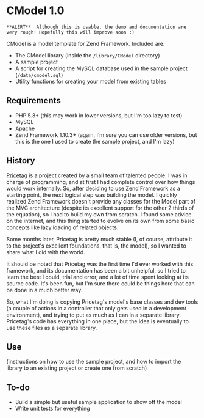 CModel 1.0
==========

    **ALERT**  Although this is usable, the demo and documentation are very rough! Hopefully this will improve soon :)

CModel is a model template for Zend Framework. Included are:

* The CModel library (inside the `/library/CModel` directory)
* A sample project
* A script for creating the MySQL database used in the sample project (`/data/cmodel.sql`)
* Utility functions for creating your model from existing tables

Requirements
------------

* PHP 5.3+ (this may work in lower versions, but I'm too lazy to test)
* MySQL
* Apache
* Zend Framework 1.10.3+ (again, I'm sure you can use older versions, but this is the one I used to create the sample project, and I'm lazy)

History
-------

[Pricetag](http://pricetaghq.com) is a project created by a small team of talented people. I was in charge of programming, and at first I had complete control over how things would work internally. So, after deciding to use Zend Framework as a starting point, the next logical step was building the model. I quickly realized Zend Framework doesn't provide any classes for the Model part of the MVC architecture (despite its excellent support for the other 2 thirds of the equation), so I had to build my own from scratch. I found some advice on the internet, and this thing started to evolve on its own from some basic concepts like lazy loading of related objects.

Some months later, Pricetag is pretty much stable (I, of course, attribute it to the project's excellent foundations, that is, the model), so I wanted to share what I did with the world.

It should be noted that Pricetag was the first time I'd ever worked with this framework, and its documentation has been a bit unhelpful, so I tried to learn the best I could, trial and error, and a lot of time spent looking at its source code. It's been fun, but I'm sure there could be things here that can be done in a much better way.

So, what I'm doing is copying Pricetag's model's base classes and dev tools (a couple of actions in a controller that only gets used in a development environment), and trying to put as much as I can in a separate library. Pricetag's code has everything in one place, but the idea is eventually to use these files as a separate library.

Use
---

(instructions on how to use the sample project, and how to import the library to an existing project or create one from scratch)

To-do
-----

* Build a simple but useful sample application to show off the model
* Write unit tests for everything